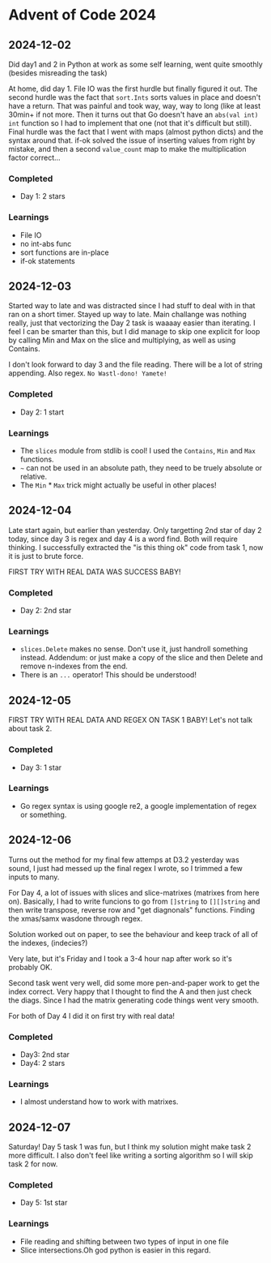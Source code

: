 # Advent of Code 2024
## 2024-12-02
Did day1 and 2 in Python at work as some self learning, went quite smoothly (besides misreading the task)

At home, did day 1. File IO was the first hurdle but finally figured it out. The second hurdle was the fact that `sort.Ints` sorts values in place and doesn't have a return. That was painful and took way, way, way to long (like at least 30min+ if not more. Then it turns out that Go doesn't have an `abs(val int) int` function so I had to implement that one (not that it's difficult but still). Final hurdle was the fact that I went with maps (almost python dicts) and the syntax around that. if-ok solved the issue of inserting values from right by mistake, and then a second `value_count` map to make the multiplication factor correct...

### Completed
* Day 1: 2 stars
### Learnings
* File IO
* no int-abs func
* sort functions are in-place
* if-ok statements


## 2024-12-03
Started way to late and was distracted since I had stuff to deal with in that ran on a short timer. Stayed up way to late. Main challange was nothing really, just that vectorizing the Day 2 task is waaaay easier than iterating. I feel I can be smarter than this, but I did manage to skip one explicit for loop by calling Min and Max on the slice and multiplying, as well as using Contains.

I don't look forward to day 3 and the file reading. There will be a lot of string appending. Also regex. `No Wastl-dono! Yamete!` 
### Completed
* Day 2: 1 start
### Learnings
* The `slices` module from stdlib is cool! I used the `Contains`, `Min` and `Max` functions.
* `~` can not be used in an absolute path, they need to be truely absolute or relative.
* The `Min` * `Max` trick might actually be useful in other places!

## 2024-12-04
Late start again, but earlier than yesterday. Only targetting 2nd star of day 2 today, since day 3 is regex and day 4 is a word find. Both will require thinking. 
I successfully extracted the "is this thing ok" code from task 1, now it is just to brute force.

FIRST TRY WITH REAL DATA WAS SUCCESS BABY!
### Completed
* Day 2: 2nd star
### Learnings
* `slices.Delete` makes no sense. Don't use it, just handroll something instead. Addendum: or just make a copy of the slice and then Delete and remove n-indexes from the end. 
* There is an `...` operator! This should be understood!


## 2024-12-05
FIRST TRY WITH REAL DATA AND REGEX ON TASK 1 BABY!
Let's not talk about task 2.

### Completed
* Day 3: 1 star

### Learnings
* Go regex syntax is using google re2, a google implementation of regex or something.

## 2024-12-06
Turns out the method for my final few attemps at D3.2 yesterday was sound, I just had messed up the final regex I wrote, so I trimmed a few inputs to many.

For Day 4, a lot of issues with slices and slice-matrixes (matrixes from here on). Basically, I had to write funcions to go from `[]string` to `[][]string` and then write transpose, reverse row and "get diagnonals" functions. Finding the xmas/samx wasdone through regex.

Solution worked out on paper, to see the behaviour and keep track of all of the indexes, (indecies?)

Very late, but it's Friday and I took a 3-4 hour nap after work so it's probably OK. 

Second task went very well, did some more pen-and-paper work to get the index correct. Very happy that I thought to find the A and then just check the diags. Since I had the matrix generating code things went very smooth.

For both of Day 4 I did it on first try with real data!

### Completed
* Day3: 2nd star
* Day4: 2 stars

### Learnings
* I almost understand how to work with matrixes.

## 2024-12-07
Saturday! Day 5 task 1 was fun, but I think my solution might make task 2 more difficult. I also don't feel like writing a sorting algorithm so I will skip task 2 for now.

### Completed
* Day 5: 1st star

### Learnings
* File reading and shifting between two types of input in one file
* Slice intersections.Oh god python is easier in this regard.


